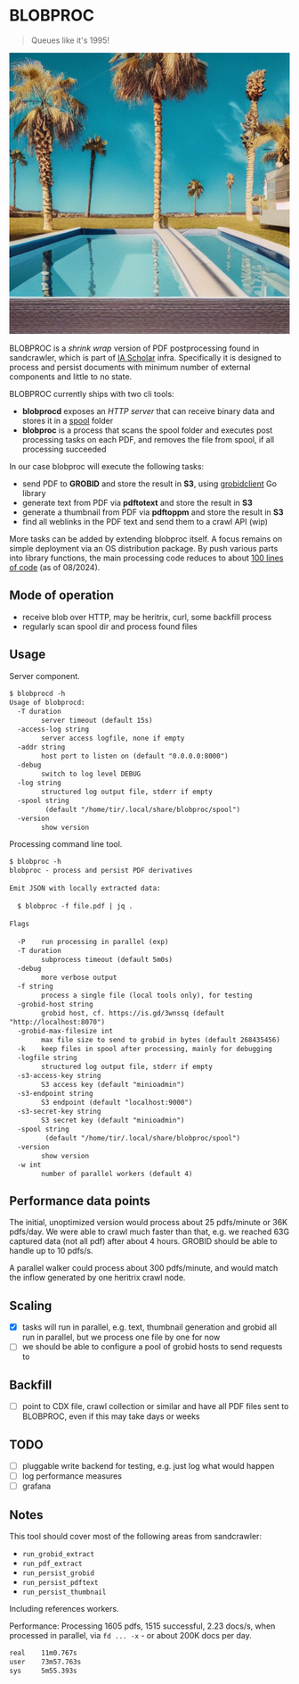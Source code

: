 # BLOBPROC

> Queues like it's 1995!

![](static/00741.png)

BLOBPROC is a *shrink wrap* version of PDF postprocessing found in sandcrawler,
which is part of [IA Scholar](https://scholar.archive.org) infra. Specifically
it is designed to process and persist documents with minimum number of external
components and little to no state.

BLOBPROC currently ships with two cli tools:

* **blobprocd** exposes an *HTTP server* that can receive binary data and stores it in a [spool](https://refspecs.linuxfoundation.org/FHS_3.0/fhs/ch05s14.html) folder
* **blobproc** is a process that scans the spool folder and executes post processing tasks on each PDF, and removes the file from spool, if all processing succeeded

In our case blobproc will execute the following tasks:

* send PDF to **GROBID** and store the result in **S3**, using [grobidclient](https://github.com/miku/grobidclient) Go library
* generate text from PDF via **pdftotext** and store the result in **S3**
* generate a thumbnail from PDF via **pdftoppm** and store the result in **S3**
* find all weblinks in the PDF text and send them to a crawl API (wip)

More tasks can be added by extending blobproc itself. A focus remains on simple
deployment via an OS distribution package. By push various parts into library
functions, the main processing code reduces to about [100 lines of
code](https://github.com/miku/blobproc/blob/37f9cd7873f1e08400f46e98640e2b24bd37a088/walker.go#L64-L166)
(as of 08/2024).

## Mode of operation

* receive blob over HTTP, may be heritrix, curl, some backfill process
* regularly scan spool dir and process found files

## Usage

Server component.

```
$ blobprocd -h
Usage of blobprocd:
  -T duration
        server timeout (default 15s)
  -access-log string
        server access logfile, none if empty
  -addr string
        host port to listen on (default "0.0.0.0:8000")
  -debug
        switch to log level DEBUG
  -log string
        structured log output file, stderr if empty
  -spool string
         (default "/home/tir/.local/share/blobproc/spool")
  -version
        show version
```

Processing command line tool.

```
$ blobproc -h
blobproc - process and persist PDF derivatives

Emit JSON with locally extracted data:

  $ blobproc -f file.pdf | jq .

Flags

  -P    run processing in parallel (exp)
  -T duration
        subprocess timeout (default 5m0s)
  -debug
        more verbose output
  -f string
        process a single file (local tools only), for testing
  -grobid-host string
        grobid host, cf. https://is.gd/3wnssq (default "http://localhost:8070")
  -grobid-max-filesize int
        max file size to send to grobid in bytes (default 268435456)
  -k    keep files in spool after processing, mainly for debugging
  -logfile string
        structured log output file, stderr if empty
  -s3-access-key string
        S3 access key (default "minioadmin")
  -s3-endpoint string
        S3 endpoint (default "localhost:9000")
  -s3-secret-key string
        S3 secret key (default "minioadmin")
  -spool string
         (default "/home/tir/.local/share/blobproc/spool")
  -version
        show version
  -w int
        number of parallel workers (default 4)
```

## Performance data points

The initial, unoptimized version would process about 25 pdfs/minute or 36K
pdfs/day. We were able to crawl much faster than that, e.g. we reached 63G
captured data (not all pdf) after about 4 hours. GROBID should be able to
handle up to 10 pdfs/s.

A parallel walker could process about 300 pdfs/minute, and would match the
inflow generated by one heritrix crawl node.

## Scaling

* [x] tasks will run in parallel, e.g. text, thumbnail generation and grobid all run in parallel, but we process one file by one for now
* [ ] we should be able to configure a pool of grobid hosts to send requests to

## Backfill

* [ ] point to CDX file, crawl collection or similar and have all PDF files sent to BLOBPROC, even if this may take days or weeks

## TODO

* [ ] pluggable write backend for testing, e.g. just log what would happen
* [ ] log performance measures
* [ ] grafana

## Notes

This tool should cover most of the following areas from sandcrawler:

* `run_grobid_extract`
* `run_pdf_extract`
* `run_persist_grobid`
* `run_persist_pdftext`
* `run_persist_thumbnail`

Including references workers.

Performance: Processing 1605 pdfs, 1515 successful, 2.23 docs/s, when processed
in parallel, via `fd ... -x` - or about 200K docs per day.

```
real    11m0.767s
user    73m57.763s
sys     5m55.393s
```

